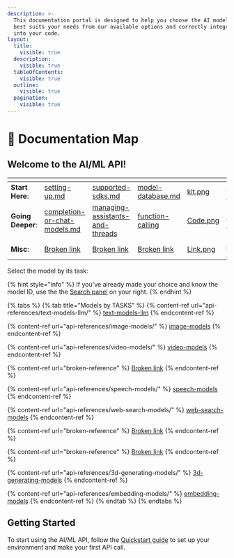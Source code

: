 ```yaml
---
description: >-
  This documentation portal is designed to help you choose the AI model that
  best suits your needs from our available options and correctly integrate it
  into your code.
layout:
  title:
    visible: true
  description:
    visible: true
  tableOfContents:
    visible: true
  outline:
    visible: true
  pagination:
    visible: true
---
```


# 🧭 Documentation Map

## Welcome to the AI/ML API!

<table data-view="cards"><thead><tr><th></th><th></th><th></th><th></th><th data-hidden data-type="files"></th><th data-hidden data-card-cover data-type="files"></th></tr></thead><tbody><tr><td><strong>Start Here</strong>:</td><td><a data-mention href="quickstart/setting-up.md">setting-up.md</a></td><td><a data-mention href="quickstart/supported-sdks.md">supported-sdks.md</a></td><td><a data-mention href="api-references/model-database/model-database.md">model-database.md</a></td><td><a href=".gitbook/assets/kit.png">kit.png</a></td><td><a href=".gitbook/assets/Group-39481.png">Group 39481.png</a></td></tr><tr><td><strong>Going Deeper</strong>:</td><td><a data-mention href="capabilities/completion-or-chat-models.md">completion-or-chat-models.md</a></td><td><a data-mention href="capabilities/managing-assistants-and-threads/">managing-assistants-and-threads</a></td><td><a data-mention href="capabilities/function-calling/">function-calling</a></td><td><a href=".gitbook/assets/Code.png">Code.png</a></td><td><a href=".gitbook/assets/Group 39482.png">Group 39482.png</a></td></tr><tr><td><strong>Misc</strong>:</td><td><a data-mention href="broken-reference">Broken link</a></td><td><a data-mention href="broken-reference">Broken link</a></td><td><a data-mention href="broken-reference">Broken link</a></td><td><a href=".gitbook/assets/Link.png">Link.png</a></td><td><a href=".gitbook/assets/Group 39483.png">Group 39483.png</a></td></tr></tbody></table>

Select the model by its task:

{% hint style="info" %}
If you've already made your choice and know the model ID, use the the [Search panel](https://docs.aimlapi.com/?q=) on your right.
{% endhint %}

{% tabs %}
{% tab title="Models by TASKS" %}
{% content-ref url="api-references/text-models-llm/" %}
[text-models-llm](api-references/text-models-llm/)
{% endcontent-ref %}

{% content-ref url="api-references/image-models/" %}
[image-models](api-references/image-models/)
{% endcontent-ref %}

{% content-ref url="api-references/video-models/" %}
[video-models](api-references/video-models/)
{% endcontent-ref %}

{% content-ref url="broken-reference" %}
[Broken link](broken-reference)
{% endcontent-ref %}

{% content-ref url="api-references/speech-models/" %}
[speech-models](api-references/speech-models/)
{% endcontent-ref %}

{% content-ref url="api-references/web-search-models/" %}
[web-search-models](api-references/web-search-models/)
{% endcontent-ref %}

{% content-ref url="broken-reference" %}
[Broken link](broken-reference)
{% endcontent-ref %}

{% content-ref url="broken-reference" %}
[Broken link](broken-reference)
{% endcontent-ref %}

{% content-ref url="api-references/3d-generating-models/" %}
[3d-generating-models](api-references/3d-generating-models/)
{% endcontent-ref %}

{% content-ref url="api-references/embedding-models/" %}
[embedding-models](api-references/embedding-models/)
{% endcontent-ref %}
{% endtab %}
{% endtabs %}

## Getting Started

To start using the AI/ML API, follow the [Quickstart guide](quickstart/setting-up.md) to set up your environment and make your first API call.
